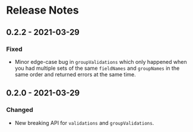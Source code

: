# Release Notes

## 0.2.2 - 2021-03-29

### Fixed

* Minor edge-case bug in `groupValidations` which only happened when you had multiple sets of the same `fieldNames` and `groupNames` in the same order and returned errors at the same time.

## 0.2.0 - 2021-03-29

### Changed

* New breaking API for `validations` and `groupValidations`.



